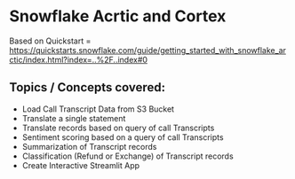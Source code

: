 
# Snowflake Acrtic and Cortex

Based on Quickstart = https://quickstarts.snowflake.com/guide/getting_started_with_snowflake_arctic/index.html?index=..%2F..index#0


## Topics / Concepts covered:

- Load Call Transcript Data from S3  Bucket
- Translate a single statement
- Translate records based on query of call Transcripts
- Sentiment scoring based on a query of call Transcripts
- Summarization of Transcript records
- Classification (Refund or Exchange) of Transcript records
- Create Interactive Streamlit App

